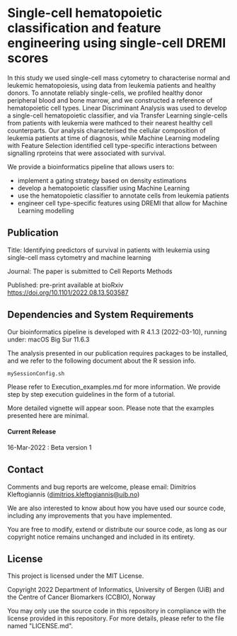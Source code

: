 # Single-cell hematopoietic classification and feature engineering using single-cell DREMI scores 

In this study we used single-cell mass cytometry to characterise normal and leukemic hematopoiesis, using data from leukemia patients and  healthy donors. To annotate reliably single-cells, we profiled healthy donor peripheral blood and bone marrow, and we constructed a reference of hematopoietic cell types. Linear Discriminant Analysis was used to develop a single-cell hematopoietic classifier, and via Transfer Learning single-cells from patients with leukemia were mathced to their nearest healthy cell counterparts. Our analysis characterised the cellular composition of leukemia patients at time of diagnosis, while Machine Learning modeling with Feature Selection identified cell type-specific interactions between signalling rproteins that were associated with survival. 

We provide a bioinformatics pipeline that allows users to:
- implement a gating strategy based on density estimations
- develop a hematopoietic classifier using Machine Learning
- use the hematopoietic classifier to annotate cells from leukemia patients   
- engineer cell type-specific features using DREMI that allow for Machine Learning modelling

## Publication

Title: Identifying predictors of survival in patients with leukemia using single-cell mass cytometry and machine learning

Journal: The paper is submitted to Cell Reports Methods

Published: pre-print available at bioRxiv https://doi.org/10.1101/2022.08.13.503587

## Dependencies and System Requirements

Our bioinformatics pipeline is developed with R 4.1.3 (2022-03-10), running under: macOS Big Sur 11.6.3 

The analysis presented in our publication requires packages to be installed, and we refer to the following document about the R session info.

```
mySessionConfig.sh
```

Please refer to Execution_examples.md for more information. We provide step by step execution guidelines in the form of a tutorial.

More detailed vignette will appear soon. Please note that the examples presented here are minimal. 


#### Current Release

16-Mar-2022 : Beta version 1

## Contact

Comments and bug reports are welcome, please email: Dimitrios Kleftogiannis (dimitrios.kleftogiannis@uib.no)

We are also interested to know about how you have used our source code, including any improvements that you have implemented.
 
You are free to modify, extend or distribute our source code, as long as our copyright notice remains unchanged and included in its entirety. 

## License

This project is licensed under the MIT License.

Copyright 2022 Department of Informatics, University of Bergen (UiB) and the Centre of Cancer Biomarkers (CCBIO), Norway

You may only use the source code in this repository in compliance with the license provided in this repository. For more details, please refer to the file named "LICENSE.md".
